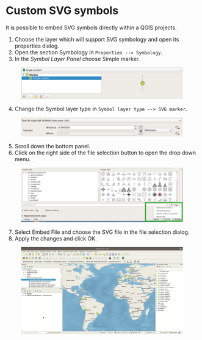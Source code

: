# Custom SVG symbols

It is possible to embed SVG symbols directly within a QGIS projects.

1. Choose the layer which will support SVG symbology and open its properties dialog.
2. Open the section Symbology in `Properties --> Symbology`.
3. In the *Symbol Layer Panel* choose Simple marker.

<figure>
    <img src="../../../assets/images/symbol_layer_panel.png" width="500px" alt=""/>
</figure>

4. Change the Symbol layer type in `Symbol layer type --> SVG marker`.

<figure>
    <img src="../../../assets/images/symbol_layer_type.png" width="500px" alt=""/>
</figure>

5. Scroll down the bottom panel.
6. Click on the right side of the file selection button to open the drop down menu.

<figure>
    <img src="../../../assets/images/drop_down_svg_menu.png" width="500px" alt=""/>
</figure>

7. Select Embed File and choose the SVG file in the file selection dialog.
8. Apply the changes and click OK.

<figure>
    <img src="../../../assets/images/custom_svg_symbols.gif" width="800px" alt=""/>
</figure>
